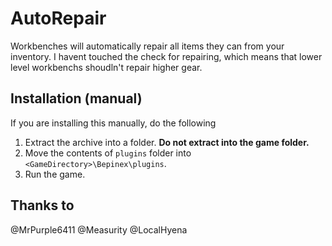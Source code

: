 # AutoRepair
Workbenches will automatically repair all items they can from your inventory.
I havent touched the check for repairing, which means that lower level workbenchs shoudln't repair higher gear.

## Installation (manual)

If you are installing this manually, do the following

1. Extract the archive into a folder. **Do not extract into the game folder.**
2. Move the contents of `plugins` folder into `<GameDirectory>\Bepinex\plugins`.
3. Run the game.

## Thanks to
@MrPurple6411
@Measurity
@LocalHyena

